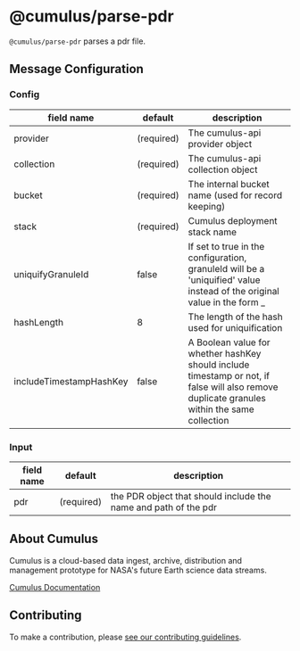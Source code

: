 # @cumulus/parse-pdr

`@cumulus/parse-pdr` parses a pdr file.

## Message Configuration

### Config

| field name | default | description
| --------   | ------- | ----------
| provider   | (required) | The cumulus-api provider object
| collection | (required) | The cumulus-api collection object
| bucket     | (required) | The internal bucket name (used for record keeping)
| stack      | (required) | Cumulus deployment stack name
| uniquifyGranuleId | false | If set to true in the configuration, granuleId will be a 'uniquified' value instead of the original value in the form <producerId>_<hash>
| hashLength |     8      | The length of the hash used for uniquification
| includeTimestampHashKey | false | A Boolean value for whether hashKey should include timestamp or not, if false will also remove duplicate granules within the same collection

### Input

| field name | default | description
| --------   | ------- | ----------
| pdr        | (required) | the PDR object that should include the name and path of the pdr

## About Cumulus

Cumulus is a cloud-based data ingest, archive, distribution and management
prototype for NASA's future Earth science data streams.

[Cumulus Documentation](https://nasa.github.io/cumulus)

## Contributing

To make a contribution, please [see our contributing guidelines](https://github.com/nasa/cumulus/blob/master/CONTRIBUTING.md).

